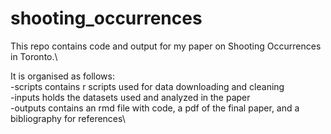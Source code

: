 # shooting_occurrences

This repo contains code and output for my paper on Shooting Occurrences in Toronto.\

It is organised as follows:\
-scripts contains r scripts used for data downloading and cleaning\
-inputs holds the datasets used and analyzed in the paper\
-outputs contains an rmd file with code, a pdf of the final paper, and a bibliography for references\